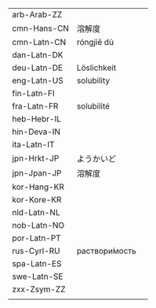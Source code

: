 | | | |
|-|-|-|
| arb-Arab-ZZ |  |  |
| cmn-Hans-CN | 溶解度 |  |
| cmn-Latn-CN | róngjiě dù |  |
| dan-Latn-DK |  |  |
| deu-Latn-DE | Löslichkeit |  |
| eng-Latn-US | solubility |  |
| fin-Latn-FI |  |  |
| fra-Latn-FR | solubilité |  |
| heb-Hebr-IL |  |  |
| hin-Deva-IN |  |  |
| ita-Latn-IT |  |  |
| jpn-Hrkt-JP | ようかいど |  |
| jpn-Jpan-JP | 溶解度 |  |
| kor-Hang-KR |  |  |
| kor-Kore-KR |  |  |
| nld-Latn-NL |  |  |
| nob-Latn-NO |  |  |
| por-Latn-PT |  |  |
| rus-Cyrl-RU | раствори́мость |  |
| spa-Latn-ES |  |  |
| swe-Latn-SE |  |  |
| zxx-Zsym-ZZ |  |  |
|  |  |  |

